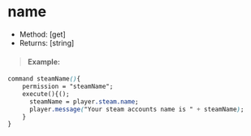 # name

* Method: \[get\]
* Returns: \[string\]

> #### Example:

```css
command steamName(){
    permission = "steamName";
    execute(){();
      steamName = player.steam.name;
      player.message("Your steam accounts name is " + steamName);
    }
}
```

